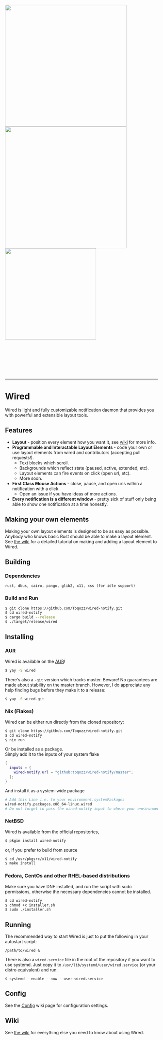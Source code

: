 <p align="middle">
  <img src="https://raw.githubusercontent.com/Toqozz/wired-notify/master/readme_stuff/musicc.gif" width="400" align="left">
  <div>
    <img src="https://raw.githubusercontent.com/Toqozz/wired-notify/master/readme_stuff/simple.gif" width="400" align="top"/>
    <br>
    <img src="https://raw.githubusercontent.com/Toqozz/wired-notify/master/readme_stuff/horizontal.gif" width="300" align="top"/>
  </div>
</p>
<br><br><br><br><br><br>

---

# Wired
Wired is light and fully customizable notification daemon that provides you with powerful and extensible layout
tools.

## Features
- **Layout** - position every element how you want it, see [wiki](https://github.com/Toqozz/wired-notify/wiki/Blocks) for more info.
- **Programmable and Interactable Layout Elements** - code your own or use layout elements from wired and contributors (accepting pull requests!).
    - Text blocks which scroll.
    - Backgrounds which reflect state (paused, active, extended, etc).
    - Layout elements can fire events on click (open url, etc).
    - More soon.
- **First Class Mouse Actions** - close, pause, and open urls within a notification with a click.
    - Open an issue if you have ideas of more actions.
- **Every notification is a different window** - pretty sick of stuff only being able to show one notification at a time honestly.

## Making your own elements
Making your own layout elements is designed to be as easy as possible.
Anybody who knows basic Rust should be able to make a layout element.
See [the wiki](https://github.com/Toqozz/wired-notify/wiki/Making-Your-Own-Blocks) for a detailed tutorial on making and adding a layout element to Wired.

## Building
### Dependencies
`rust, dbus, cairo, pango, glib2, x11, xss (for idle support)`
### Build and Run
```sh
$ git clone https://github.com/Toqozz/wired-notify.git
$ cd wired-notify
$ cargo build --release
$ ./target/release/wired
```

## Installing
### AUR
Wired is available on the [AUR](https://aur.archlinux.org/packages/wired/)!
```sh
$ yay -S wired
```

There's also a `-git` version which tracks master.  Beware!  No guarantees are made about stability on the master branch.  However, I do appreciate any help finding bugs before they make it to a release:
```sh
$ yay -S wired-git
```

### Nix (Flakes)
Wired can be either run directly from the cloned repository:
```sh
$ git clone https://github.com/Toqozz/wired-notify.git
$ cd wired-notify
$ nix run
```
Or be installed as a package.  
Simply add it to the inputs of your system flake
```nix
{
  inputs = {
    wired-notify.url = "github:toqozz/wired-notify/master";
  };
}
```
And install it as a system-wide package
```nix
# Add this Line i.e. to your environment.systemPackages
wired-notify.packages.x86_64-linux.wired
# Do not forget to pass the wired-notify input to where your environment.systemPackages lies
```

### NetBSD
Wired is available from the official repositories,
```sh
$ pkgin install wired-notify
```
or, if you prefer to build from source
```sh
$ cd /usr/pkgsrc/x11/wired-notify
$ make install
```
### Fedora, CentOs and other RHEL-based distributions
Make sure you have DNF installed, and run the script with sudo permissions, otherwise the necessary dependencies cannot be installed.
```sh
$ cd wired-notify
$ chmod +x installer.sh
$ sudo ./installer.sh
```

## Running
The recommended way to start Wired is just to put the following in your autostart script:
```
/path/to/wired &
```

There is also a `wired.service` file in the root of the repository if you want to use systemd. Just copy it to `/usr/lib/systemd/user/wired.service` (or your distro equivalent) and run:
```
$ systemd --enable --now --user wired.service
```

## Config
See the [Config](https://github.com/Toqozz/wired-notify/wiki/Config) wiki page for configuration settings.

## Wiki
See [the wiki](https://github.com/Toqozz/wired-notify/wiki) for everything else you need to know about using Wired.
